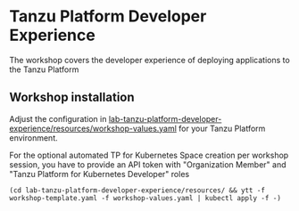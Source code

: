 # Tanzu Platform Developer Experience

The workshop covers the developer experience of deploying applications to the Tanzu Platform

## Workshop installation
Adjust the configuration in [lab-tanzu-platform-developer-experience/resources/workshop-values.yaml](lab-tanzu-platform-developer-experience/resources/workshop-values.yaml) for your Tanzu Platform environment.

For the optional automated TP for Kubernetes Space creation per workshop session, you have to provide an API token with "Organization Member" and "Tanzu Platform for Kubernetes Developer" roles

```
(cd lab-tanzu-platform-developer-experience/resources/ && ytt -f workshop-template.yaml -f workshop-values.yaml | kubectl apply -f -)
```